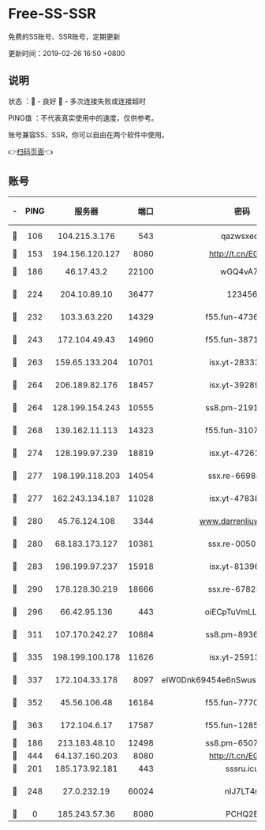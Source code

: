 # Free-SS-SSR

免费的SS账号、SSR账号，定期更新

更新时间：2019-02-26 16:50 +0800

## 说明

状态     ：🙂 - 良好 🙁 - 多次连接失败或连接超时

PING值   ：不代表真实使用中的速度，仅供参考。

账号兼容SS、SSR，你可以自由在两个软件中使用。

👉[扫码页面](https://liesauer.github.io/free-ss-ssr.github.io/)👈

## 账号

|-|PING|服务器|端口|密码|加密方式|区域|
|:----:|:----:|:-----:|-----:|:----:|:----:|:----:|
|🙂|106|104.215.3.176|543|qazwsxedc|aes-256-gcm|JP|
|🙂|153|194.156.120.127|8080|http://t.cn/EGJIyrl|rc4-md5|RU|
|🙂|186|46.17.43.2|22100|wGQ4vA7D|aes-256-gcm|RU|
|🙂|224|204.10.89.10|36477|123456|aes-256-cfb|US|
|🙂|232|103.3.63.220|14329|f55.fun-47367810|aes-256-cfb|SG|
|🙂|243|172.104.49.43|14960|f55.fun-38711662|aes-256-cfb|SG|
|🙂|263|159.65.133.204|10701|isx.yt-28333827|aes-256-cfb|SG|
|🙂|264|206.189.82.176|18457|isx.yt-39289434|aes-256-cfb|SG|
|🙂|264|128.199.154.243|10555|ss8.pm-21916657|aes-256-cfb|SG|
|🙂|268|139.162.11.113|14323|f55.fun-31072874|aes-256-cfb|SG|
|🙂|274|128.199.97.239|18819|isx.yt-47261085|aes-256-cfb|SG|
|🙂|277|198.199.118.203|14054|ssx.re-66984414|aes-256-cfb|US|
|🙂|277|162.243.134.187|11028|isx.yt-47838069|aes-256-cfb|US|
|🙂|280|45.76.124.108|3344|www.darrenliuwei.com|aes-256-cfb|AU|
|🙂|280|68.183.173.127|10381|ssx.re-00501672|aes-256-cfb|US|
|🙂|283|198.199.97.237|15918|isx.yt-81396209|aes-256-cfb|US|
|🙂|290|178.128.30.219|18666|ssx.re-67823309|aes-256-cfb|SG|
|🙂|296|66.42.95.136|443|oiECpTuVmLLxk4Ts|aes-256-cfb|US|
|🙂|311|107.170.242.27|10884|ss8.pm-89367697|aes-256-cfb|US|
|🙂|335|198.199.100.178|11626|isx.yt-25913168|aes-256-cfb|US|
|🙂|337|172.104.33.178|8097|eIW0Dnk69454e6nSwuspv9DmS201tQ0D|aes-256-cfb|SG|
|🙂|352|45.56.106.48|16184|f55.fun-77705055|aes-256-cfb|US|
|🙂|363|172.104.6.17|17587|f55.fun-12854977|aes-256-cfb|US|
|🙂|186|213.183.48.10|12498|ss8.pm-65077768|rc4-md5|RU|
|🙂|444|64.137.160.203|8080|http://t.cn/EGJIyrl|rc4-md5|CA|
|🙁|201|185.173.92.181|443|sssru.icu|rc4-md5|RU|
|🙁|248|27.0.232.19|60024|nIJ7LT4n|xchacha20-ietf-poly1305|HK|
|🙁|0|185.243.57.36|8080|PCHQ2E|rc4-md5|US|
